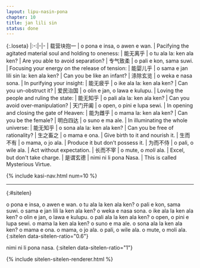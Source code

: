 ```yaml
---
layout: lipu-nasin-pona
chapter: 10
title: jan lili sin
status: done
---
```


{:.loseta}
|:-:|-|-
| 载营块抱一 | o pona e insa, o awen e wan.       | Pacifying the agitated material soul and holding to oneness:
| 能无离乎   | o tu ala la: ken ala ken?          | Are you able to avoid separation?
| 专气致柔   | o pali e kon, sama suwi.           | Focusing your energy on the release of tension:
| 能婴儿乎   | o sama e jan lili sin la: ken ala ken? | Can you be like an infant?
| 涤除玄览   | o weka e nasa sona.                | In purifying your insight:
| 能无疲乎   | o ike ala la: ken ala ken?         | Can you un-obstruct it?
| 爱民治国   | o olin e jan, o lawa e kulupu.     | Loving the people and ruling the state:
| 能无知乎   | o pali ala la: ken ala ken?        | Can you avoid over-manipulation?
| 天门开阖   | o open, o pini e lupa sewi.        | In opening and closing the gate of Heaven:
| 能为雌乎   | o mama la: ken ala ken?            | Can you be the female?
| 明白四达   | o suno e ma ale.                   | In illuminating the whole universe:
| 能无知乎   | o sona ala la: ken ala ken?        | Can you be free of rationality?
| 生之畜之   | o mama e ona.                      | Give birth to it and nourish it.
| 生而不有   | o mama, o jo ala.                  | Produce it but don't possess it.
| 为而不侍   | o pali, o wile ala.                | Act without expectation.
| 长而不宰   | o mute, o _moli_ ala.              | Excel, but don't take charge.
| 是谓玄德   | nimi ni li pona Nasa.              | This is called Mysterious Virtue.

{% include kasi-nav.html num=10 %}

-------
{:#sitelen}

o pona e insa, o awen e wan.
o tu ala la ken ala ken?
o pali e kon, sama suwi.
o sama e jan lili la ken ala ken?
o weka e nasa sona.
o ike ala la ken ala ken?
o olin e jan, o lawa e kulupu.
o pali ala la ken ala ken?
o open, o pini e lupa sewi.
o mama la ken ala ken?
o suno e ma ale.
o sona ala la ken ala ken?
o mama e ona.
o mama, o jo ala.
o pali, o wile ala.
o mute, o moli ala.
{:sitelen data-sitelen-ratio="0.6"}

nimi ni li pona nasa.
{:sitelen data-sitelen-ratio="1"}

{% include sitelen-sitelen-renderer.html %}

